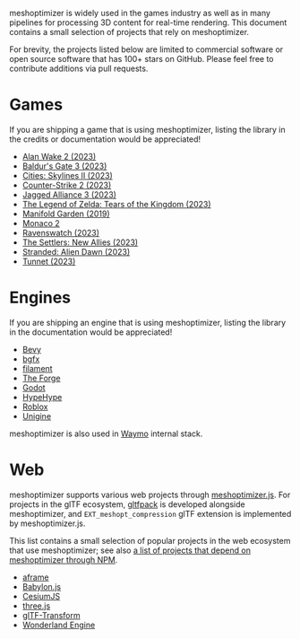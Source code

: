 meshoptimizer is widely used in the games industry as well as in many pipelines for processing 3D content for real-time rendering. This document contains a small selection of projects that rely on meshoptimizer.

For brevity, the projects listed below are limited to commercial software or open source software that has 100+ stars on GitHub. Please feel free to contribute additions via pull requests.

# Games

If you are shipping a game that is using meshoptimizer, listing the library in the credits or documentation would be appreciated!

- [Alan Wake 2 (2023)](https://www.remedygames.com/games/alan-wake-2)
- [Baldur's Gate 3 (2023)](https://baldursgate3.game/)
- [Cities: Skylines II (2023)](https://www.paradoxinteractive.com/games/cities-skylines-ii/about)
- [Counter-Strike 2 (2023)](https://www.counter-strike.net/cs2)
- [Jagged Alliance 3 (2023)](https://jaggedalliance3.thqnordic.com/)
- [The Legend of Zelda: Tears of the Kingdom (2023)](https://zelda.nintendo.com/tears-of-the-kingdom/)
- [Manifold Garden (2019)](https://manifold.garden)
- [Monaco 2](https://store.steampowered.com/app/1063030/Monaco_2/)
- [Ravenswatch (2023)](https://store.steampowered.com/app/2071280/Ravenswatch/)
- [The Settlers: New Allies (2023)](https://www.ubisoft.com/en-us/game/the-settlers/new-allies)
- [Stranded: Alien Dawn (2023)](https://www.strandedaliendawn.com/en-US)
- [Tunnet (2023)](https://store.steampowered.com/app/2286390/Tunnet/)

# Engines

If you are shipping an engine that is using meshoptimizer, listing the library in the documentation would be appreciated!

- [Bevy](https://bevyengine.org/)
- [bgfx](https://github.com/bkaradzic/bgfx)
- [filament](https://github.com/google/filament)
- [The Forge](https://theforge.dev/)
- [Godot](https://godotengine.org/)
- [HypeHype](https://hypehype.com/en)
- [Roblox](https://www.roblox.com/)
- [Unigine](https://unigine.com/)

meshoptimizer is also used in [Waymo](https://waymo.com/) internal stack.

# Web

meshoptimizer supports various web projects through [meshoptimizer.js](https://www.npmjs.com/package/meshoptimizer).
For projects in the glTF ecosystem, [gltfpack](https://github.com/zeux/meshoptimizer/tree/master/gltf#-gltfpack) is developed alongside meshoptimizer, and `EXT_meshopt_compression` glTF extension is implemented by meshoptimizer.js.

This list contains a small selection of popular projects in the web ecosystem that use meshoptimizer; see also [a list of projects that depend on meshoptimizer through NPM](https://github.com/zeux/meshoptimizer/network/dependents).

- [aframe](https://aframe.io/)
- [Babylon.js](https://www.babylonjs.com/)
- [CesiumJS](https://cesium.com/platform/cesiumjs/)
- [three.js](https://threejs.org/)
- [glTF-Transform](https://gltf-transform.dev/)
- [Wonderland Engine](https://wonderlandengine.com/)
